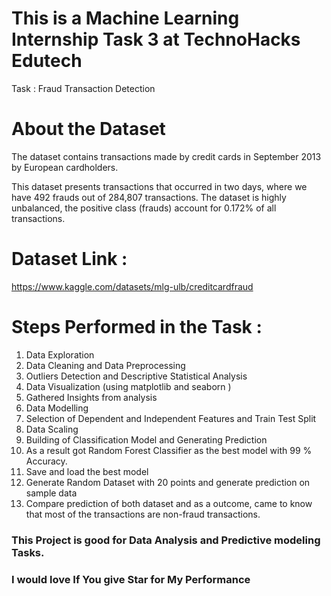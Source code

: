# This is a Machine Learning Internship Task 3 at TechnoHacks Edutech
Task : Fraud Transaction Detection

# About the Dataset
The dataset contains transactions made by credit cards in September 2013 by European cardholders.

This dataset presents transactions that occurred in two days, where we have 492 frauds out of 284,807 transactions. The dataset is highly unbalanced, the positive class (frauds) account for 0.172% of all transactions.

# Dataset Link :
 https://www.kaggle.com/datasets/mlg-ulb/creditcardfraud

# Steps Performed in the Task :
1. Data Exploration
2. Data Cleaning and Data Preprocessing
3. Outliers Detection and Descriptive Statistical Analysis
4. Data Visualization (using matplotlib and seaborn )
5. Gathered Insights from analysis
6. Data Modelling
7. Selection of  Dependent and Independent Features and Train Test Split
8. Data Scaling
9. Building of Classification Model and Generating Prediction
10. As a result got Random Forest Classifier as the best model with 99 % Accuracy.
11. Save and load the best model
12. Generate Random Dataset with 20 points and generate prediction on sample data
13. Compare prediction of both dataset and as a outcome, came to know that most of the transactions are non-fraud transactions.

### This Project is good for Data Analysis and Predictive modeling Tasks.

### I would love If You give Star for My Performance
